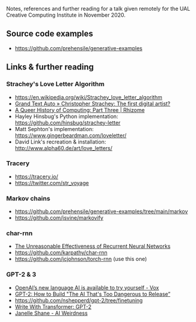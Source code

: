 Notes, references and further reading for a talk given remotely for the UAL Creative Computing Institute in November 2020.

## Source code examples
- https://github.com/prehensile/generative-examples

## Links & further reading
### Strachey's Love Letter Algorithm
- https://en.wikipedia.org/wiki/Strachey_love_letter_algorithm
- [Grand Text Auto » Christopher Strachey: The first digital artist?](https://grandtextauto.soe.ucsc.edu/2005/08/01/christopher-strachey-first-digital-artist/)
- [A Queer History of Computing: Part Three | Rhizome](https://rhizome.org/editorial/2013/apr/9/queer-history-computing-part-three/)
- Hayley Hinsbug's Python implementation: 	https://github.com/hinsbug/strachey-letter
- Matt Sephton's implementation: 
	https://www.gingerbeardman.com/loveletter/	
- David Link's recreation & installation:
	http://www.alpha60.de/art/love_letters/
	
### Tracery
- https://tracery.io/
- https://twitter.com/str_voyage

### Markov chains
- https://github.com/prehensile/generative-examples/tree/main/markov
- https://github.com/jsvine/markovify

### char-rnn
- [The Unreasonable Effectiveness of Recurrent Neural Networks](http://karpathy.github.io/2015/05/21/rnn-effectiveness/)
- https://github.com/karpathy/char-rnn
- https://github.com/jcjohnson/torch-rnn (use this one)

### GPT-2 & 3
- [OpenAI’s new language AI is available to try yourself - Vox](https://www.vox.com/2019/5/15/18623134/openai-language-ai-gpt2-poetry-try-it)
- [GPT-2: How to Build "The AI That's Too Dangerous to Release”](https://blog.floydhub.com/gpt2/)
- https://github.com/nshepperd/gpt-2/tree/finetuning
- [Write With Transformer: GPT-2](https://transformer.huggingface.co/doc/gpt2-large)
- [Janelle Shane - AI Weirdness](https://aiweirdness.com/)